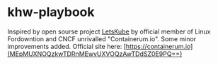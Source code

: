 # khw-playbook
Inspired by open sourse project [LetsKube](https://github.com/containerum/letskube) by official member of Linux Fordowntion and CNCF  unrivalled "Containerum.io".
Some minor improvements added.
Official site here: [https://containerum.io](MEpMUXNOQzkwTDRnMEwvUXVOQzAwTDdSZ0E9PQ==)

